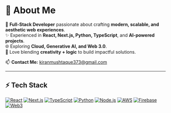 # 🌸 About Me

🎀 **Full-Stack Developer** passionate about crafting **modern, scalable, and aesthetic web experiences**.  
✨ Experienced in **React, Next.js, Python, TypeScript**, and **AI-powered projects**.  
🌐 Exploring **Cloud, Generative AI, and Web 3.0**.  
🌸 Love blending **creativity + logic** to build impactful solutions.  

📫 **Contact Me:** [kiranmushtaque373@gmail.com](mailto:kiranmushtaque373@gmail.com)  

---

## ⚡ Tech Stack

[![React](https://img.shields.io/badge/React-61DAFB?style=for-the-badge&logo=react&logoColor=black)](https://reactjs.org/) 
[![Next.js](https://img.shields.io/badge/Next.js-000000?style=for-the-badge&logo=nextdotjs&logoColor=white)](https://nextjs.org/) 
[![TypeScript](https://img.shields.io/badge/TypeScript-3178C6?style=for-the-badge&logo=typescript&logoColor=white)](https://www.typescriptlang.org/) 
[![Python](https://img.shields.io/badge/Python-3776AB?style=for-the-badge&logo=python&logoColor=white)](https://www.python.org/) 
[![Node.js](https://img.shields.io/badge/Node.js-339933?style=for-the-badge&logo=node.js&logoColor=white)](https://nodejs.org/) 
[![AWS](https://img.shields.io/badge/AWS-232F3E?style=for-the-badge&logo=amazon-aws&logoColor=white)](https://aws.amazon.com/) 
[![Firebase](https://img.shields.io/badge/Firebase-FFCA28?style=for-the-badge&logo=firebase&logoColor=black)](https://firebase.google.com/) 
[![Web3](https://img.shields.io/badge/Web3-000000?style=for-the-badge&logo=ethereum&logoColor=white)](https://web3js.readthedocs.io/)
